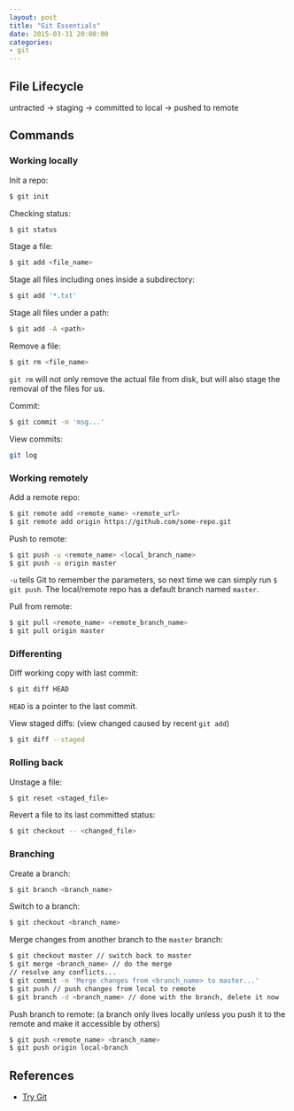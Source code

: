 ```yaml
---
layout: post
title: "Git Essentials"
date: 2015-03-31 20:00:00
categories:
- git
---
```


## File Lifecycle

untracted -> staging -> committed to local -> pushed to remote

## Commands

### Working locally

Init a repo:
```bash
$ git init
```

Checking status:
```bash
$ git status
```

Stage a file:
```bash
$ git add <file_name>
```

Stage all files including ones inside a subdirectory:
```bash
$ git add '*.txt'
```

Stage all files under a path:
```bash
$ git add -A <path>
```

Remove a file:
```bash
$ git rm <file_name>
```
`git rm` will not only remove the actual file from disk, but will also stage the removal of the files for us.

Commit:
```bash
$ git commit -m 'msg...'
```

View commits:
```bash
git log
```

### Working remotely

Add a remote repo:
```bash
$ git remote add <remote_name> <remote_url>
$ git remote add origin https://github.com/some-repo.git
```

Push to remote:
```bash
$ git push -u <remote_name> <local_branch_name>
$ git push -u origin master
```
`-u` tells Git to remember the parameters, so next time we can simply run `$ git push`.
The local/remote repo has a default branch named `master`.

Pull from remote:
```bash
$ git pull <remote_name> <remote_branch_name>
$ git pull origin master
```

### Differenting

Diff working copy with last commit:
```bash
$ git diff HEAD
```
`HEAD` is a pointer to the last commit.

View staged diffs:
(view changed caused by recent `git add`)
```bash
$ git diff --staged
```

### Rolling back

Unstage a file:
```bash
$ git reset <staged_file>
```

Revert a file to its last committed status:
```bash
$ git checkout -- <changed_file>
```

### Branching

Create a branch:
```bash
$ git branch <branch_name>
```

Switch to a branch:
```bash
$ git checkout <branch_name>
```

Merge changes from another branch to the `master` branch:
```bash
$ git checkout master // switch back to master
$ git merge <branch_name> // do the merge
// resolve any conflicts...
$ git commit -m 'Merge changes from <branch_name> to master...'
$ git push // push changes from local to remote
$ git branch -d <branch_name> // done with the branch, delete it now
```

Push branch to remote:
(a branch only lives locally unless you push it to the remote and make it accessible by others)
```bash
$ git push <remote_name> <branch_name>
$ git push origin local-branch
```

## References

- [Try Git](https://try.github.io)
